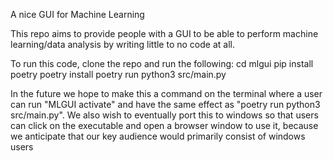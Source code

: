 A nice GUI for Machine Learning

This repo aims to provide people with a GUI to be able to perform machine learning/data analysis by writing little to no code at all.

To run this code, clone the repo and run the following:
cd mlgui
pip install poetry
poetry install
poetry run python3 src/main.py

In the future we hope to make this a command on the terminal where a user can run "MLGUI activate" and have the same effect as "poetry run python3 src/main.py".
We also wish to eventually port this to windows so that users can click on the executable and open a browser window to use it, because we anticipate that our 
key audience would primarily consist of windows users